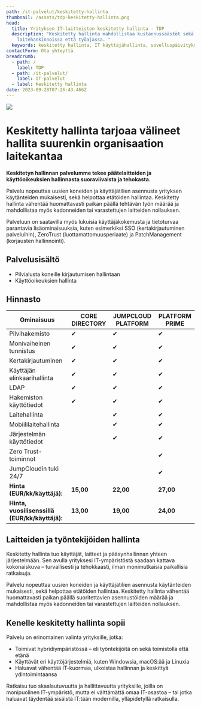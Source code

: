 ```yaml
---
path: /it-palvelut/keskitetty-hallinta
thumbnail: /assets/tdp-keskitetty-hallinta.png
head:
  title: Yrityksen IT-laitteiston keskitetty hallinta - TDP
  description: "Keskitetty hallinta mahdollistaa kustannussäästöt sekä
    laitehankinnoissa että työajassa. "
  keywords: keskitetty hallinta, IT käyttäjähallinta, sovelluspäivitykset
contactForm: Ota yhteyttä
breadcrumb:
  - path: /
    label: TDP
  - path: /it-palvelut/
    label: IT-palvelut
  - label: Keskitetty hallinta
date: 2023-09-28T07:26:43.466Z
---
```

![](/assets/tdp-keskitetty-hallinta.png)

# Keskitetty hallinta tarjoaa välineet hallita suurenkin organisaation laitekantaa

**Keskitetyn hallinnan palvelumme tekee päätelaitteiden ja käyttöoikeuksien hallinnasta suoraviivaista ja tehokasta.**

Palvelu nopeuttaa uusien koneiden ja käyttäjätilien asennusta yrityksen käytänteiden mukaisesti, sekä helpottaa etätöiden hallintaa. Keskitetty hallinta vähentää huomattavasti paikan päällä tehtävän työn määrää ja mahdollistaa myös kadonneiden tai varastettujen laitteiden nollauksen.

Palveluun on saatavilla myös lukuisia käyttäjäkokemusta ja tietoturvaa parantavia lisäominaisuuksia, kuten esimerkiksi SSO (kertakirjautuminen palveluihin), ZeroTrust (luottamattomuusperiaate) ja PatchManagement (korjausten hallinnointi).

## Palvelusisältö

* Pilvialusta koneille kirjautumisen hallintaan
* Käyttöoikeuksien hallinta

## H﻿innasto

| Ominaisuus                                     | CORE DIRECTORY | JUMPCLOUD PLATFORM | PLATFORM PRIME |
| ---------------------------------------------- | -------------- | ------------------ | -------------- |
| Pilvihakemisto                                 | ✔              | ✔                  | ✔              |
| Monivaiheinen tunnistus                        | ✔              | ✔                  | ✔              |
| Kertakirjautuminen                             | ✔              | ✔                  | ✔              |
| Käyttäjän elinkaarihallinta                    | ✔              | ✔                  | ✔              |
| LDAP                                           | ✔              | ✔                  | ✔              |
| Hakemiston käyttötiedot                        | ✔              | ✔                  | ✔              |
| Laitehallinta                                  |                | ✔                  | ✔              |
| Mobiililaitehallinta                           |                | ✔                  | ✔              |
| Järjestelmän käyttötiedot                      |                | ✔                  | ✔              |
| Zero Trust-toiminnot                           |                |                    | ✔              |
| JumpCloudin tuki 24/7                          |                |                    | ✔              |
| **Hinta (EUR/kk/käyttäjä):**                   | **15,00**      | **22,00**          | **27,00**      |
| **Hinta, vuosilisenssillä (EUR/kk/käyttäjä):** | **13,00**      | **19,00**          | **24,00**      |

## Laitteiden ja työntekijöiden hallinta

Keskitetty hallinta tuo käyttäjät, laitteet ja pääsynhallinnan yhteen järjestelmään. Sen avulla yrityksesi IT-ympäristöstä saadaan kattava kokonaiskuva – turvallisesti ja tehokkaasti, ilman monimutkaisia paikallisia ratkaisuja.

Palvelu nopeuttaa uusien koneiden ja käyttäjätilien asennusta käytänteiden mukaisesti, sekä helpottaa etätöiden hallintaa. Keskitetty hallinta vähentää huomattavasti paikan päällä suoritettavien asennustöiden määrää ja mahdollistaa myös kadonneiden tai varastettujen laitteiden nollauksen.

## Kenelle keskitetty hallinta sopii

Palvelu on erinomainen valinta yrityksille, jotka:
- Toimivat hybridiympäristössä – eli työntekijöitä on sekä toimistolla että etänä
- Käyttävät eri käyttöjärjestelmiä, kuten Windowsia, macOS:ää ja Linuxia
- Haluavat vähentää IT-kuormaa, ulkoistaa hallinnan ja keskittyä ydintoimintaansa

Ratkaisu tuo skaalautuvuutta ja hallittavuutta yrityksille, joilla on monipuolinen IT-ympäristö, mutta ei välttämättä omaa IT-osastoa – tai jotka haluavat täydentää sisäistä IT:tään modernilla, ylläpidetyllä ratkaisulla.